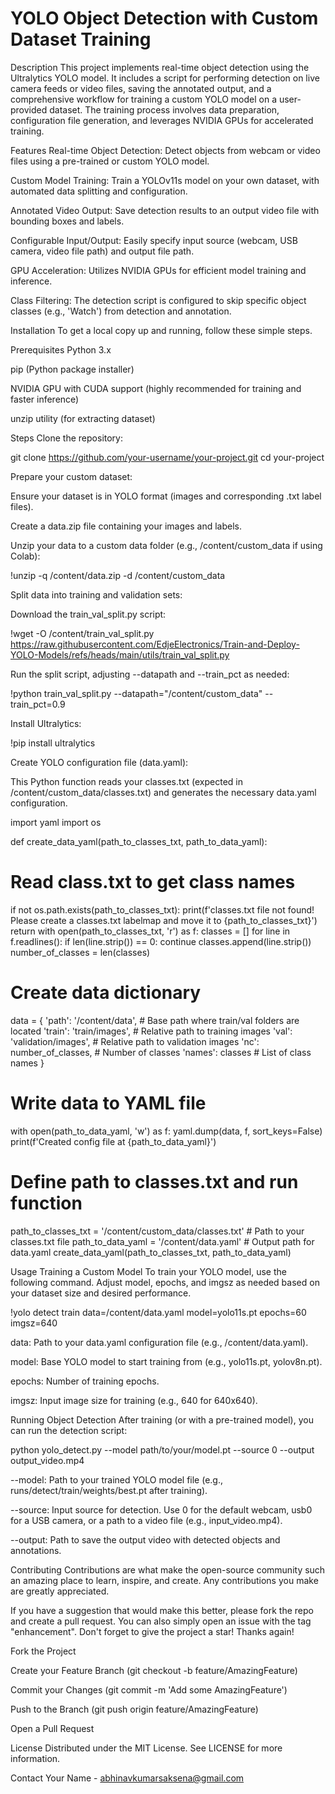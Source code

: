 # YOLO Object Detection with Custom Dataset Training
Description
This project implements real-time object detection using the Ultralytics YOLO model. It includes a script for performing detection on live camera feeds or video files, saving the annotated output, and a comprehensive workflow for training a custom YOLO model on a user-provided dataset. The training process involves data preparation, configuration file generation, and leverages NVIDIA GPUs for accelerated training.

Features
Real-time Object Detection: Detect objects from webcam or video files using a pre-trained or custom YOLO model.

Custom Model Training: Train a YOLOv11s model on your own dataset, with automated data splitting and configuration.

Annotated Video Output: Save detection results to an output video file with bounding boxes and labels.

Configurable Input/Output: Easily specify input source (webcam, USB camera, video file path) and output file path.

GPU Acceleration: Utilizes NVIDIA GPUs for efficient model training and inference.

Class Filtering: The detection script is configured to skip specific object classes (e.g., 'Watch') from detection and annotation.

Installation
To get a local copy up and running, follow these simple steps.

Prerequisites
Python 3.x

pip (Python package installer)

NVIDIA GPU with CUDA support (highly recommended for training and faster inference)

unzip utility (for extracting dataset)

Steps
Clone the repository:

git clone https://github.com/your-username/your-project.git
cd your-project

Prepare your custom dataset:

Ensure your dataset is in YOLO format (images and corresponding .txt label files).

Create a data.zip file containing your images and labels.

Unzip your data to a custom data folder (e.g., /content/custom_data if using Colab):

!unzip -q /content/data.zip -d /content/custom_data

Split data into training and validation sets:

Download the train_val_split.py script:

!wget -O /content/train_val_split.py https://raw.githubusercontent.com/EdjeElectronics/Train-and-Deploy-YOLO-Models/refs/heads/main/utils/train_val_split.py

Run the split script, adjusting --datapath and --train_pct as needed:

!python train_val_split.py --datapath="/content/custom_data" --train_pct=0.9

Install Ultralytics:

!pip install ultralytics

Create YOLO configuration file (data.yaml):

This Python function reads your classes.txt (expected in /content/custom_data/classes.txt) and generates the necessary data.yaml configuration.

import yaml
import os

def create_data_yaml(path_to_classes_txt, path_to_data_yaml):
  # Read class.txt to get class names
  if not os.path.exists(path_to_classes_txt):
    print(f'classes.txt file not found! Please create a classes.txt labelmap and move it to {path_to_classes_txt}')
    return
  with open(path_to_classes_txt, 'r') as f:
    classes = []
    for line in f.readlines():
      if len(line.strip()) == 0: continue
      classes.append(line.strip())
  number_of_classes = len(classes)

  # Create data dictionary
  data = {
      'path': '/content/data', # Base path where train/val folders are located
      'train': 'train/images', # Relative path to training images
      'val': 'validation/images', # Relative path to validation images
      'nc': number_of_classes, # Number of classes
      'names': classes # List of class names
  }

  # Write data to YAML file
  with open(path_to_data_yaml, 'w') as f:
    yaml.dump(data, f, sort_keys=False)
  print(f'Created config file at {path_to_data_yaml}')

# Define path to classes.txt and run function
path_to_classes_txt = '/content/custom_data/classes.txt' # Path to your classes.txt file
path_to_data_yaml = '/content/data.yaml' # Output path for data.yaml
create_data_yaml(path_to_classes_txt, path_to_data_yaml)

Usage
Training a Custom Model
To train your YOLO model, use the following command. Adjust model, epochs, and imgsz as needed based on your dataset size and desired performance.

!yolo detect train data=/content/data.yaml model=yolo11s.pt epochs=60 imgsz=640

data: Path to your data.yaml configuration file (e.g., /content/data.yaml).

model: Base YOLO model to start training from (e.g., yolo11s.pt, yolov8n.pt).

epochs: Number of training epochs.

imgsz: Input image size for training (e.g., 640 for 640x640).

Running Object Detection
After training (or with a pre-trained model), you can run the detection script:

python yolo_detect.py --model path/to/your/model.pt --source 0 --output output_video.mp4

--model: Path to your trained YOLO model file (e.g., runs/detect/train/weights/best.pt after training).

--source: Input source for detection. Use 0 for the default webcam, usb0 for a USB camera, or a path to a video file (e.g., input_video.mp4).

--output: Path to save the output video with detected objects and annotations.

Contributing
Contributions are what make the open-source community such an amazing place to learn, inspire, and create. Any contributions you make are greatly appreciated.

If you have a suggestion that would make this better, please fork the repo and create a pull request. You can also simply open an issue with the tag "enhancement".
Don't forget to give the project a star! Thanks again!

Fork the Project

Create your Feature Branch (git checkout -b feature/AmazingFeature)

Commit your Changes (git commit -m 'Add some AmazingFeature')

Push to the Branch (git push origin feature/AmazingFeature)

Open a Pull Request

License
Distributed under the MIT License. See LICENSE for more information.

Contact
Your Name - abhinavkumarsaksena@gmail.com

